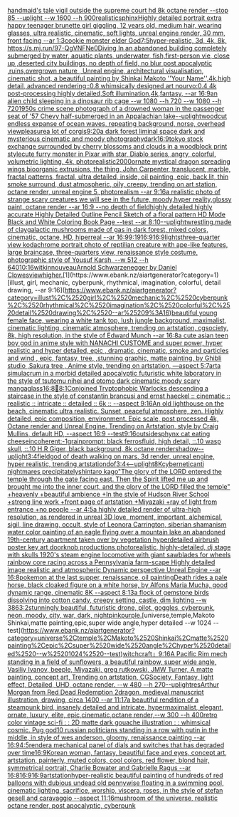 [handmaid's tale vigil outside the supreme court hd 8k octane render --stop 85 --uplight --w 1600 --h 900](https://www.ebank.nz/aiartgenerator?category=handmaid%27s%2520tale%2520vigil%2520outside%2520the%2520supreme%2520court%2520hd%25208k%2520octane%2520render%2520--stop%252085%2520--uplight%2520--w%25201600%2520--h%2520900)[realistic](https://www.ebank.nz/aiartgenerator?category=realistic)[sphinx](https://www.ebank.nz/aiartgenerator?category=sphinx)[Highly detailed portrait extra happy teenager brunette girl giggling, 12 years old, medium hair, wearing glasses, ultra realistic, cinematic, soft lights, unreal engine render, 30 mm, front facing --ar 1:3](https://www.ebank.nz/aiartgenerator?category=Highly%2520detailed%2520portrait%2520extra%2520happy%2520teenager%2520brunette%2520girl%2520giggling%2C%252012%2520years%2520old%2C%2520medium%2520hair%2C%2520wearing%2520glasses%2C%2520ultra%2520realistic%2C%2520cinematic%2C%2520soft%2520lights%2C%2520unreal%2520engine%2520render%2C%252030%2520mm%2C%2520front%2520facing%2520--ar%25201%3A3)[cookie monster elder God](https://www.ebank.nz/aiartgenerator?category=cookie%2520monster%2520elder%2520God)[7:5](https://www.ebank.nz/aiartgenerator?category=7%3A5)[hyper-realistic, 3d, 4k, 8k, <https://s.mj.run/97-QgVNFNe0>](https://www.ebank.nz/aiartgenerator?category=hyper-realistic%2C%25203d%2C%25204k%2C%25208k%2C%2520%3Chttps%3A//s.mj.run/97-QgVNFNe0%3E)[](https://www.ebank.nz/aiartgenerator?category=)[Diving In an abandoned building completely submerged by water, aquatic plants, underwater, fish,first-person vie, close up ,deserted city buildings, no depth of field, no blur post apocalyptic ,ruins,overgrown nature , Unreal engine, architectural visualisation, cinematic shot, a beautiful painting by Shinkai Makoto ''Your Name'',4k,high detail, advanced rendering::0.8 whimsically designed art nourvo:0.4 4k post-processing highly detailed,Soft illumination,4k,fantasy, --ar 16:9](https://www.ebank.nz/aiartgenerator?category=Diving%2520In%2520an%2520abandoned%2520building%2520completely%2520submerged%2520by%2520water%2C%2520aquatic%2520plants%2C%2520underwater%2C%2520fish%2Cfirst-person%2520vie%2C%2520close%2520up%2520%2Cdeserted%2520city%2520buildings%2C%2520no%2520depth%2520of%2520field%2C%2520no%2520blur%2520post%2520apocalyptic%2520%2Cruins%2Covergrown%2520nature%2520%2C%2520Unreal%2520engine%2C%2520architectural%2520visualisation%2C%2520cinematic%2520shot%2C%2520a%2520beautiful%2520painting%2520by%2520Shinkai%2520Makoto%2520%27%27Your%2520Name%27%27%2C4k%2Chigh%2520detail%2C%2520advanced%2520rendering%3A%3A0.8%2520whimsically%2520designed%2520art%2520nourvo%3A0.4%25204k%2520post-processing%2520highly%2520detailed%2CSoft%2520illumination%2C4k%2Cfantasy%2C%2520--ar%252016%3A9)[an alien child sleeping in a dinosaur rib cage --w 1080 --h 720 --w 1080 --h 720](https://www.ebank.nz/aiartgenerator?category=an%2520alien%2520child%2520sleeping%2520in%2520a%2520dinosaur%2520rib%2520cage%2520--w%25201080%2520--h%2520720%2520--w%25201080%2520--h%2520720)[1950s crime scene photograph of a drowned woman in the passenger seat of '57 Chevy half-submerged in an Appalachian lake](https://www.ebank.nz/aiartgenerator?category=1950s%2520crime%2520scene%2520photograph%2520of%2520a%2520drowned%2520woman%2520in%2520the%2520passenger%2520seat%2520of%2520%2757%2520Chevy%2520half-submerged%2520in%2520an%2520Appalachian%2520lake)[--uplight](https://www.ebank.nz/aiartgenerator?category=--uplight)[woodcut endless expanse of ocean waves, repeating background, norse, overhead view](https://www.ebank.nz/aiartgenerator?category=woodcut%2520endless%2520expanse%2520of%2520ocean%2520waves%2C%2520repeating%2520background%2C%2520norse%2C%2520overhead%2520view)[pleasure](https://www.ebank.nz/aiartgenerator?category=pleasure)[a lot of corgis](https://www.ebank.nz/aiartgenerator?category=a%2520lot%2520of%2520corgis)[9:20](https://www.ebank.nz/aiartgenerator?category=9%3A20)[a dark forest liminal space dark and mysterious cinematic and moody photography](https://www.ebank.nz/aiartgenerator?category=a%2520dark%2520forest%2520liminal%2520space%2520dark%2520and%2520mysterious%2520cinematic%2520and%2520moody%2520photography)[dark](https://www.ebank.nz/aiartgenerator?category=dark)[16:9](https://www.ebank.nz/aiartgenerator?category=16%3A9)[tokyo stock exchange surrounded by cherry blossoms and clouds in a woodblock print style](https://www.ebank.nz/aiartgenerator?category=tokyo%2520stock%2520exchange%2520surrounded%2520by%2520cherry%2520blossoms%2520and%2520clouds%2520in%2520a%2520woodblock%2520print%2520style)[cute furry monster in Pixar with star, Diablo series, angry, colorful, volumetric lighting, 4k, photorealistic](https://www.ebank.nz/aiartgenerator?category=cute%2520furry%2520monster%2520in%2520Pixar%2520with%2520star%2C%2520Diablo%2520series%2C%2520angry%2C%2520colorful%2C%2520volumetric%2520lighting%2C%25204k%2C%2520photorealistic)[2000](https://www.ebank.nz/aiartgenerator?category=2000)[ornate mystical dragon spreading wings bioorganic extrusions, the thing, John Carpenter, translucent, marble, fractal patterns, fractal, ultra detailed, inside, oil painting, epic, back lit, thin smoke surround, dust atmospheric, oily, creepy, trending on art station, octane render, unreal engine 5, photorealism --ar 9:16](https://www.ebank.nz/aiartgenerator?category=ornate%2520mystical%2520dragon%2520spreading%2520wings%2520bioorganic%2520extrusions%2C%2520the%2520thing%2C%2520John%2520Carpenter%2C%2520translucent%2C%2520marble%2C%2520fractal%2520patterns%2C%2520fractal%2C%2520ultra%2520detailed%2C%2520inside%2C%2520oil%2520painting%2C%2520epic%2C%2520back%2520lit%2C%2520thin%2520smoke%2520surround%2C%2520dust%2520atmospheric%2C%2520oily%2C%2520creepy%2C%2520trending%2520on%2520art%2520station%2C%2520octane%2520render%2C%2520unreal%2520engine%25205%2C%2520photorealism%2520--ar%25209%3A16)[a realistic photo of strange scary creatures we will see in the future, moody,hyper reality,glossy paint, octane render --ar 16:9 --no depth of field](https://www.ebank.nz/aiartgenerator?category=a%2520realistic%2520photo%2520of%2520strange%2520scary%2520creatures%2520we%2520will%2520see%2520in%2520the%2520future%2C%2520moody%2Chyper%2520reality%2Cglossy%2520paint%2C%2520octane%2520render%2520--ar%252016%3A9%2520--no%2520depth%2520of%2520field)[highly detailed highly accurate Highly Detailed Outline Pencil Sketch of a floral pattern HD Mode Black and White Coloring Book Page  --test --ar 8:10](https://www.ebank.nz/aiartgenerator?category=highly%2520detailed%2520highly%2520accurate%2520Highly%2520Detailed%2520Outline%2520Pencil%2520Sketch%2520of%2520a%2520floral%2520pattern%2520HD%2520Mode%2520Black%2520and%2520White%2520Coloring%2520Book%2520Page%2520%2520--test%2520--ar%25208%3A10)[--uplight](https://www.ebank.nz/aiartgenerator?category=--uplight)[wrestling,made of clay](https://www.ebank.nz/aiartgenerator?category=wrestling%2Cmade%2520of%2520clay)[galactic mushrooms made of gas in dark forest, mixed colors, cinematic, octane, HD, hiperreal --ar 16:9](https://www.ebank.nz/aiartgenerator?category=galactic%2520mushrooms%2520made%2520of%2520gas%2520in%2520dark%2520forest%2C%2520mixed%2520colors%2C%2520cinematic%2C%2520octane%2C%2520HD%2C%2520hiperreal%2520--ar%252016%3A9)[9:19](https://www.ebank.nz/aiartgenerator?category=9%3A19)[16:9](https://www.ebank.nz/aiartgenerator?category=16%3A9)[16:9](https://www.ebank.nz/aiartgenerator?category=16%3A9)[lights](https://www.ebank.nz/aiartgenerator?category=lights)[three-quarter view kodachrome portrait photo of reptilian creature with ape-like features, large braincase, three-quarters view, renaissance style costume, photographic style of Yousuf Karsh, --w 512 --h 640](https://www.ebank.nz/aiartgenerator?category=three-quarter%2520view%2520kodachrome%2520portrait%2520photo%2520of%2520reptilian%2520creature%2520with%2520ape-like%2520features%2C%2520large%2520braincase%2C%2520three-quarters%2520view%2C%2520renaissance%2520style%2520costume%2C%2520photographic%2520style%2520of%2520Yousuf%2520Karsh%2C%2520--w%2520512%2520--h%2520640)[10:16](https://www.ebank.nz/aiartgenerator?category=10%3A16)[witkin](https://www.ebank.nz/aiartgenerator?category=witkin)[nouveau](https://www.ebank.nz/aiartgenerator?category=nouveau)[Arnold Schwarzenegger by Daniel Clowes](https://www.ebank.nz/aiartgenerator?category=Arnold%2520Schwarzenegger%2520by%2520Daniel%2520Clowes)[view](https://www.ebank.nz/aiartgenerator?category=view)[higher.](https://www.ebank.nz/aiartgenerator?category=higher.)[1](https://www.ebank.nz/aiartgenerator?category=1)[illust, girl, mechanic, cyberpunk, rhythmical, imagination, colorful, detail drawing, --ar 9:16](https://www.ebank.nz/aiartgenerator?category=illust%2C%2520girl%2C%2520mechanic%2C%2520cyberpunk%2C%2520rhythmical%2C%2520imagination%2C%2520colorful%2C%2520detail%2520drawing%2C%2520--ar%25209%3A16)[beautiful young female face, wearing a white tank top, lush jungle background, maximalist, cinematic lighting, cinematic atmosphere, trending on artstation, cgsociety, 8k, high resolution, in the style of Edward Munch --ar 16:8](https://www.ebank.nz/aiartgenerator?category=beautiful%2520young%2520female%2520face%2C%2520wearing%2520a%2520white%2520tank%2520top%2C%2520lush%2520jungle%2520background%2C%2520maximalist%2C%2520cinematic%2520lighting%2C%2520cinematic%2520atmosphere%2C%2520trending%2520on%2520artstation%2C%2520cgsociety%2C%25208k%2C%2520high%2520resolution%2C%2520in%2520the%2520style%2520of%2520Edward%2520Munch%2520--ar%252016%3A8)[a cute asian teen boy god in anime style with NANACHI CUSTOME and super power, hyper realistic and hyper detailed, epic , dramatic, cinematic, smoke and particles and wind , epic, fantasy, tree, ,stunning graphic, matte painting, by Ghibli studio ,Sakura tree  , Anime style, trending on artstation, —aspect 5:7](https://www.ebank.nz/aiartgenerator?category=a%2520cute%2520asian%2520teen%2520boy%2520god%2520in%2520anime%2520style%2520with%2520NANACHI%2520CUSTOME%2520and%2520super%2520power%2C%2520hyper%2520realistic%2520and%2520hyper%2520detailed%2C%2520epic%2520%2C%2520dramatic%2C%2520cinematic%2C%2520smoke%2520and%2520particles%2520and%2520wind%2520%2C%2520epic%2C%2520fantasy%2C%2520tree%2C%2520%2Cstunning%2520graphic%2C%2520matte%2520painting%2C%2520by%2520Ghibli%2520studio%2520%2CSakura%2520tree%2520%2520%2C%2520Anime%2520style%2C%2520trending%2520on%2520artstation%2C%2520%E2%80%94aspect%25205%3A7)[art](https://www.ebank.nz/aiartgenerator?category=art)[a simulacrum in a morbid detailed apocalyptic futuristic white laboratory in the style of tsutomu nihei and otomo dark cinematic moody scary manga](https://www.ebank.nz/aiartgenerator?category=a%2520simulacrum%2520in%2520a%2520morbid%2520detailed%2520apocalyptic%2520futuristic%2520white%2520laboratory%2520in%2520the%2520style%2520of%2520tsutomu%2520nihei%2520and%2520otomo%2520dark%2520cinematic%2520moody%2520scary%2520manga)[glass](https://www.ebank.nz/aiartgenerator?category=glass)[16:8](https://www.ebank.nz/aiartgenerator?category=16%3A8)[🔵](https://www.ebank.nz/aiartgenerator?category=%F0%9F%94%B5)[8:1](https://www.ebank.nz/aiartgenerator?category=8%3A1)[Conjoined Tryptophobic Warlocks descending a staircase in the style of constantin brancusi and ernst haeckel :: cinematic :: realistic :: intricate :: detailed :: 6k :: --aspect 9:16](https://www.ebank.nz/aiartgenerator?category=Conjoined%2520Tryptophobic%2520Warlocks%2520descending%2520a%2520staircase%2520in%2520the%2520style%2520of%2520constantin%2520brancusi%2520and%2520ernst%2520haeckel%2520%3A%3A%2520cinematic%2520%3A%3A%2520realistic%2520%3A%3A%2520intricate%2520%3A%3A%2520detailed%2520%3A%3A%25206k%2520%3A%3A%2520--aspect%25209%3A16)[An old lighthouse on the beach, cinematic ultra realistic. Sunset, peaceful atmosphere, zen. Highly detailed, epic composition, environment. Epic scale, post processed 4k, Octane render and Unreal Engine. Trending on Artstation, style by Craig Mullins, default HD, --aspect 16:9 --test](https://www.ebank.nz/aiartgenerator?category=An%2520old%2520lighthouse%2520on%2520the%2520beach%2C%2520cinematic%2520ultra%2520realistic.%2520Sunset%2C%2520peaceful%2520atmosphere%2C%2520zen.%2520Highly%2520detailed%2C%2520epic%2520composition%2C%2520environment.%2520Epic%2520scale%2C%2520post%2520processed%25204k%2C%2520Octane%2520render%2520and%2520Unreal%2520Engine.%2520Trending%2520on%2520Artstation%2C%2520style%2520by%2520Craig%2520Mullins%2C%2520default%2520HD%2C%2520--aspect%252016%3A9%2520--test)[9:16](https://www.ebank.nz/aiartgenerator?category=9%3A16)[outside](https://www.ebank.nz/aiartgenerator?category=outside)[sphynx cat eating cheese](https://www.ebank.nz/aiartgenerator?category=sphynx%2520cat%2520eating%2520cheese)[incoherent:-1](https://www.ebank.nz/aiartgenerator?category=incoherent%3A-1)[grain](https://www.ebank.nz/aiartgenerator?category=grain)[prompt: black ferrosfluid, high detail, ::.10 wasp skull, ::.10 H.R Giger, black background, 8k octane render](https://www.ebank.nz/aiartgenerator?category=prompt%3A%2520black%2520ferrosfluid%2C%2520high%2520detail%2C%2520%3A%3A.10%2520wasp%2520skull%2C%2520%3A%3A.10%2520H.R%2520Giger%2C%2520black%2520background%2C%25208k%2520octane%2520render)[shadow](https://www.ebank.nz/aiartgenerator?category=shadow)[--uplight](https://www.ebank.nz/aiartgenerator?category=--uplight)[3:4](https://www.ebank.nz/aiartgenerator?category=3%3A4)[field](https://www.ebank.nz/aiartgenerator?category=field)[god of death walking on mars, 3d render, unreal engine, hyper realistic, trending artstation](https://www.ebank.nz/aiartgenerator?category=god%2520of%2520death%2520walking%2520on%2520mars%2C%25203d%2520render%2C%2520unreal%2520engine%2C%2520hyper%2520realistic%2C%2520trending%2520artstation)[dof](https://www.ebank.nz/aiartgenerator?category=dof)[3:4](https://www.ebank.nz/aiartgenerator?category=3%3A4)[<--uplight](https://www.ebank.nz/aiartgenerator?category=%3C--uplight)[8K](https://www.ebank.nz/aiartgenerator?category=8K)[cybernetic](https://www.ebank.nz/aiartgenerator?category=cybernetic)[anti nightmares precipitately](https://www.ebank.nz/aiartgenerator?category=anti%2520nightmares%2520precipitately)[shintaro kago](https://www.ebank.nz/aiartgenerator?category=shintaro%2520kago)["The glory of the LORD entered the temple through the gate facing east. Then the Spirit lifted me up and brought me into the inner court, and the glory of the LORD filled the temple" +heavenly +beautiful ambience +In the style of Hudson River School +strong line work +front page of artstation +Miyazaki +ray of light from entrance +no people --ar 4:5](https://www.ebank.nz/aiartgenerator?category=%22The%2520glory%2520of%2520the%2520LORD%2520entered%2520the%2520temple%2520through%2520the%2520gate%2520facing%2520east.%2520Then%2520the%2520Spirit%2520lifted%2520me%2520up%2520and%2520brought%2520me%2520into%2520the%2520inner%2520court%2C%2520and%2520the%2520glory%2520of%2520the%2520LORD%2520filled%2520the%2520temple%22%2520%2Bheavenly%2520%2Bbeautiful%2520ambience%2520%2BIn%2520the%2520style%2520of%2520Hudson%2520River%2520School%2520%2Bstrong%2520line%2520work%2520%2Bfront%2520page%2520of%2520artstation%2520%2BMiyazaki%2520%2Bray%2520of%2520light%2520from%2520entrance%2520%2Bno%2520people%2520--ar%25204%3A5)[a highly detailed render of ultra-high resolution, as rendered in unreal 3D love, moment, important, alchemical, sigil, line drawing, occult, style of Leonora Carrington, siberian shamanism water color painting of an eagle flying over a mountain lake an abandoned 19th-century apartment taken over by vegetation hyperdetailed airbrush poster key art doorknob productions photorealistic, highly-detailed, dj stage with skulls 1920's steam engine locomotive with giant sawblades for wheels rainbow core racing across a Pennsylvania farm-scape Highly detailed image realistic and atmospheric Dynamic perspective Unreal Engine --ar 16:8](https://www.ebank.nz/aiartgenerator?category=a%2520highly%2520detailed%2520render%2520of%2520ultra-high%2520resolution%2C%2520as%2520rendered%2520in%2520unreal%25203D%2520love%2C%2520moment%2C%2520important%2C%2520alchemical%2C%2520sigil%2C%2520line%2520drawing%2C%2520occult%2C%2520style%2520of%2520Leonora%2520Carrington%2C%2520siberian%2520shamanism%2520water%2520color%2520painting%2520of%2520an%2520eagle%2520flying%2520over%2520a%2520mountain%2520lake%2520an%2520abandoned%252019th-century%2520apartment%2520taken%2520over%2520by%2520vegetation%2520hyperdetailed%2520airbrush%2520poster%2520key%2520art%2520doorknob%2520productions%2520photorealistic%2C%2520highly-detailed%2C%2520dj%2520stage%2520with%2520skulls%25201920%27s%2520steam%2520engine%2520locomotive%2520with%2520giant%2520sawblades%2520for%2520wheels%2520rainbow%2520core%2520racing%2520across%2520a%2520Pennsylvania%2520farm-scape%2520Highly%2520detailed%2520image%2520realistic%2520and%2520atmospheric%2520Dynamic%2520perspective%2520Unreal%2520Engine%2520--ar%252016%3A8)[pokemon at the last supper, renaissance, oil painting](https://www.ebank.nz/aiartgenerator?category=pokemon%2520at%2520the%2520last%2520supper%2C%2520renaissance%2C%2520oil%2520painting)[Death rides a pale horse, black cloaked figure on a white horse, by Alfons Maria Mucha, good dynamic range, cinematic 8K --aspect 8:13](https://www.ebank.nz/aiartgenerator?category=Death%2520rides%2520a%2520pale%2520horse%2C%2520black%2520cloaked%2520figure%2520on%2520a%2520white%2520horse%2C%2520by%2520Alfons%2520Maria%2520Mucha%2C%2520good%2520dynamic%2520range%2C%2520cinematic%25208K%2520--aspect%25208%3A13)[a flock of gemstone birds dissolving into cotton candy, creepy setting, castle, dim lighting --w 386](https://www.ebank.nz/aiartgenerator?category=a%2520flock%2520of%2520gemstone%2520birds%2520dissolving%2520into%2520cotton%2520candy%2C%2520creepy%2520setting%2C%2520castle%2C%2520dim%2520lighting%2520--w%2520386)[3:2](https://www.ebank.nz/aiartgenerator?category=3%3A2)[stunningly beautiful, futuristic drone, pilot, goggles, cyberpunk, neon, moody, city, war, dark, night](https://www.ebank.nz/aiartgenerator?category=stunningly%2520beautiful%2C%2520futuristic%2520drone%2C%2520pilot%2C%2520goggles%2C%2520cyberpunk%2C%2520neon%2C%2520moody%2C%2520city%2C%2520war%2C%2520dark%2C%2520night)[pink](https://www.ebank.nz/aiartgenerator?category=pink)[purple.](https://www.ebank.nz/aiartgenerator?category=purple.)[universe,temple,Makoto Shinkai,matte painting,epic,super wide angle,hyper detailed --w 1024 --test](https://www.ebank.nz/aiartgenerator?category=universe%2Ctemple%2CMakoto%2520Shinkai%2Cmatte%2520painting%2Cepic%2Csuper%2520wide%2520angle%2Chyper%2520detailed%2520--w%25201024%2520--test)[witchcraft」](https://www.ebank.nz/aiartgenerator?category=witchcraft%E3%80%8D)[9:16](https://www.ebank.nz/aiartgenerator?category=9%3A16)[A  Pacific Rim mech standing in a field of sunflowers, a beautiful rainbow, super wide angle, Vasiliy Ivanov, beeple, Miyazaki, greg rutkowski, JMW Turner, A matte painting, concept art, Trending on artstation, CGSociety, Fantasy, light effect, Detailed, UHD, octane render. --w 480 --h 270](https://www.ebank.nz/aiartgenerator?category=A%2520%2520Pacific%2520Rim%2520mech%2520standing%2520in%2520a%2520field%2520of%2520sunflowers%2C%2520a%2520beautiful%2520rainbow%2C%2520super%2520wide%2520angle%2C%2520Vasiliy%2520Ivanov%2C%2520beeple%2C%2520Miyazaki%2C%2520greg%2520rutkowski%2C%2520JMW%2520Turner%2C%2520A%2520matte%2520painting%2C%2520concept%2520art%2C%2520Trending%2520on%2520artstation%2C%2520CGSociety%2C%2520Fantasy%2C%2520light%2520effect%2C%2520Detailed%2C%2520UHD%2C%2520octane%2520render.%2520--w%2520480%2520--h%2520270)[--uplight](https://www.ebank.nz/aiartgenerator?category=--uplight)[res](https://www.ebank.nz/aiartgenerator?category=res)[Arthur Morgan from Red Dead Redemption 2](https://www.ebank.nz/aiartgenerator?category=Arthur%2520Morgan%2520from%2520Red%2520Dead%2520Redemption%25202)[dragon, medieval manuscript illustration, drawing, circa 1400 --ar 11:17](https://www.ebank.nz/aiartgenerator?category=dragon%2C%2520medieval%2520manuscript%2520illustration%2C%2520drawing%2C%2520circa%25201400%2520--ar%252011%3A17)[a beautiful rendition of a steampunk bird, insanely detailed and intricate, hypermaximalist, elegant, ornate, luxury, elite, epic,cinematic,octane render,--w 300 --h 400](https://www.ebank.nz/aiartgenerator?category=a%2520beautiful%2520rendition%2520of%2520a%2520steampunk%2520bird%2C%2520insanely%2520detailed%2520and%2520intricate%2C%2520hypermaximalist%2C%2520elegant%2C%2520ornate%2C%2520luxury%2C%2520elite%2C%2520epic%2Ccinematic%2Coctane%2520render%2C--w%2520300%2520--h%2520400)[retro color vintage sci-fi : : 2D matte dark gouache illustration : : whimsical cosmic. Pug god](https://www.ebank.nz/aiartgenerator?category=retro%2520color%2520vintage%2520sci-fi%2520%3A%2520%3A%25202D%2520matte%2520dark%2520gouache%2520illustration%2520%3A%2520%3A%2520whimsical%2520cosmic.%2520Pug%2520god)[10 russian politicians standing in a row with putin in the middle, in style of wes anderson,  gloomy,  renaissance painting --ar 16:9](https://www.ebank.nz/aiartgenerator?category=10%2520russian%2520politicians%2520standing%2520in%2520a%2520row%2520with%2520putin%2520in%2520the%2520middle%2C%2520in%2520style%2520of%2520wes%2520anderson%2C%2520%2520gloomy%2C%2520%2520renaissance%2520painting%2520--ar%252016%3A9)[4:5](https://www.ebank.nz/aiartgenerator?category=4%3A5)[render](https://www.ebank.nz/aiartgenerator?category=render)[a mechanical panel of dials and switches that has degraded over time](https://www.ebank.nz/aiartgenerator?category=a%2520mechanical%2520panel%2520of%2520dials%2520and%2520switches%2520that%2520has%2520degraded%2520over%2520time)[16:9](https://www.ebank.nz/aiartgenerator?category=16%3A9)[Korean woman, fantasy, beautiful face and eyes, concept art, artstation, painterly, muted colors, cool colors, red flower, blond hair, symmetrical portrait, Charlie Bowater and Gabrielle Ragus --ar 16:8](https://www.ebank.nz/aiartgenerator?category=Korean%2520woman%2C%2520fantasy%2C%2520beautiful%2520face%2520and%2520eyes%2C%2520concept%2520art%2C%2520artstation%2C%2520painterly%2C%2520muted%2520colors%2C%2520cool%2520colors%2C%2520red%2520flower%2C%2520blond%2520hair%2C%2520symmetrical%2520portrait%2C%2520Charlie%2520Bowater%2520and%2520Gabrielle%2520Ragus%2520--ar%252016%3A8)[16:9](https://www.ebank.nz/aiartgenerator?category=16%3A9)[16:9](https://www.ebank.nz/aiartgenerator?category=16%3A9)[artstation](https://www.ebank.nz/aiartgenerator?category=artstation)[](https://www.ebank.nz/aiartgenerator?category=)[hyper-realistic beautiful painting of hundreds of red balloons with dubious undead old pennywise floating in a swimming pool, cinematic lighting, sacrifice, worship, viscera, roses, in the style of stefan gesell and caravaggio --aspect 11:16](https://www.ebank.nz/aiartgenerator?category=hyper-realistic%2520beautiful%2520painting%2520of%2520hundreds%2520of%2520red%2520balloons%2520with%2520dubious%2520undead%2520old%2520pennywise%2520floating%2520in%2520a%2520swimming%2520pool%2C%2520cinematic%2520lighting%2C%2520sacrifice%2C%2520worship%2C%2520viscera%2C%2520roses%2C%2520in%2520the%2520style%2520of%2520stefan%2520gesell%2520and%2520caravaggio%2520--aspect%252011%3A16)[mushroom of the universe, realistic octane render, post apocalyptic, cyberpunk](https://www.ebank.nz/aiartgenerator?category=mushroom%2520of%2520the%2520universe%2C%2520realistic%2520octane%2520render%2C%2520post%2520apocalyptic%2C%2520cyberpunk)